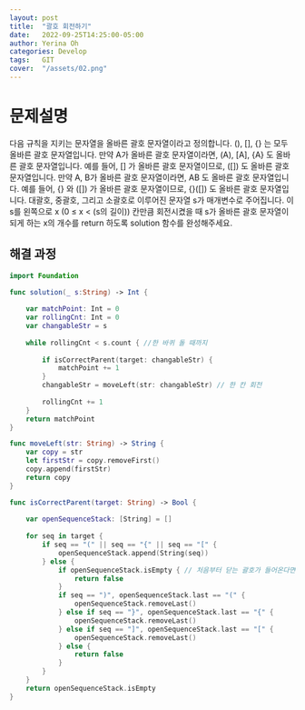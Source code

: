 ```yaml
---
layout: post
title:  "괄호 회전하기"
date:   2022-09-25T14:25:00-05:00
author: Yerina Oh
categories: Develop
tags:	GIT
cover:  "/assets/02.png"
---
```


# 문제설명 
다음 규칙을 지키는 문자열을 올바른 괄호 문자열이라고 정의합니다.
(), [], {} 는 모두 올바른 괄호 문자열입니다.
만약 A가 올바른 괄호 문자열이라면, (A), [A], {A} 도 올바른 괄호 문자열입니다. 예를 들어, [] 가 올바른 괄호 문자열이므로, ([]) 도 올바른 괄호 문자열입니다.
만약 A, B가 올바른 괄호 문자열이라면, AB 도 올바른 괄호 문자열입니다. 예를 들어, {} 와 ([]) 가 올바른 괄호 문자열이므로, {}([]) 도 올바른 괄호 문자열입니다.
대괄호, 중괄호, 그리고 소괄호로 이루어진 문자열 s가 매개변수로 주어집니다. 이 s를 왼쪽으로 x (0 ≤ x < (s의 길이)) 칸만큼 회전시켰을 때 s가 올바른 괄호 문자열이 되게 하는 x의 개수를 return 하도록 solution 함수를 완성해주세요.

## 해결 과정


```Swift
import Foundation

func solution(_ s:String) -> Int {
    
    var matchPoint: Int = 0
    var rollingCnt: Int = 0
    var changableStr = s
    
    while rollingCnt < s.count { //한 바퀴 돌 때까지
        
        if isCorrectParent(target: changableStr) {
            matchPoint += 1
        }
        changableStr = moveLeft(str: changableStr) // 한 칸 회전
        
        rollingCnt += 1
    }
    return matchPoint
}

func moveLeft(str: String) -> String {
    var copy = str
    let firstStr = copy.removeFirst()
    copy.append(firstStr)
    return copy
}

func isCorrectParent(target: String) -> Bool {
    
    var openSequenceStack: [String] = []
    
    for seq in target {
        if seq == "(" || seq == "{" || seq == "[" {
            openSequenceStack.append(String(seq))
        } else {
            if openSequenceStack.isEmpty { // 처음부터 닫는 괄호가 들어온다면 false
                return false
            }
            if seq == ")", openSequenceStack.last == "(" {
                openSequenceStack.removeLast()
            } else if seq == "}", openSequenceStack.last == "{" {
                openSequenceStack.removeLast()
            } else if seq == "]", openSequenceStack.last == "[" {
                openSequenceStack.removeLast()
            } else {
                return false
            }
        }
    }
    return openSequenceStack.isEmpty
}
```
